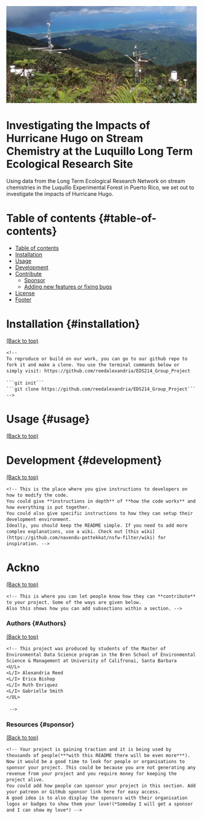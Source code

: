 ![](images/luq-0004-2.jpg)

# Investigating the Impacts of Hurricane Hugo on Stream Chemistry at the Luquillo Long Term Ecological Research Site

Using data from the Long Term Ecological Research Network on stream chemistries in the Luquillo Experimental Forest in Puerto Rico, we set out to investigate the impacts of Hurricane Hugo.

# Table of contents {#table-of-contents}

-   [Table of contents](#table-of-contents)
-   [Installation](#installation)
-   [Usage](#usage)
-   [Development](#development)
-   [Contribute](#contribute)
    -   [Sponsor](#sponsor)
    -   [Adding new features or fixing bugs](#adding-new-features-or-fixing-bugs)
-   [License](#license)
-   [Footer](#footer)

# Installation {#installation}

[(Back to top)](#table-of-contents)

````{=html}
<!-- 
To reproduce or build on our work, you can go to our github repo to fork it and make a clone. You use the terminal commands below or simply visit: https://github.com/reedalexandria/EDS214_Group_Project

```git init```
```git clone https://github.com/reedalexandria/EDS214_Group_Project``` -->
````

# Usage {#usage}

[(Back to top)](#table-of-contents)

<!-- This is optional and it is used to give the user info on how to use the project after installation. This could be added in the Installation section also. -->

# Development {#development}

[(Back to top)](#table-of-contents)

```{=html}
<!-- This is the place where you give instructions to developers on how to modify the code.
You could give **instructions in depth** of **how the code works** and how everything is put together.
You could also give specific instructions to how they can setup their development environment.
Ideally, you should keep the README simple. If you need to add more complex explanations, use a wiki. Check out [this wiki](https://github.com/navendu-pottekkat/nsfw-filter/wiki) for inspiration. -->
```
# Ackno

[(Back to top)](#table-of-contents)

```{=html}
<!-- This is where you can let people know how they can **contribute** to your project. Some of the ways are given below.
Also this shows how you can add subsections within a section. -->
```
### Authors {#Authors}

[(Back to top)](#table-of-contents)

```{=html}
<!-- This project was produced by students of the Master of Environmental Data Science program in the Bren School of Environmental Science & Management at University of Califronai, Santa Barbara
<U/L>
<L/I> Alexandria Reed
<L/I> Erica Bishop
<L/I> Ruth Enriquez
<L/I> Gabrielle Smith
</UL>

 -->
```
### Resources {#sponsor}

[(Back to top)](#table-of-contents)

```{=html}
<!-- Your project is gaining traction and it is being used by thousands of people(***with this README there will be even more***). Now it would be a good time to look for people or organisations to sponsor your project. This could be because you are not generating any revenue from your project and you require money for keeping the project alive.
You could add how people can sponsor your project in this section. Add your patreon or GitHub sponsor link here for easy access.
A good idea is to also display the sponsors with their organisation logos or badges to show them your love!(*Someday I will get a sponsor and I can show my love*) -->
```
